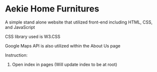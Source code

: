# Aekie Home Furnitures
A simple stand alone website that utilized front-end including HTML, CSS, and JavaScript

CSS library used is W3.CSS

Google Maps API is also utilized within the About Us page

Instruction:
  1. Open index in pages (Will update index to be at root)